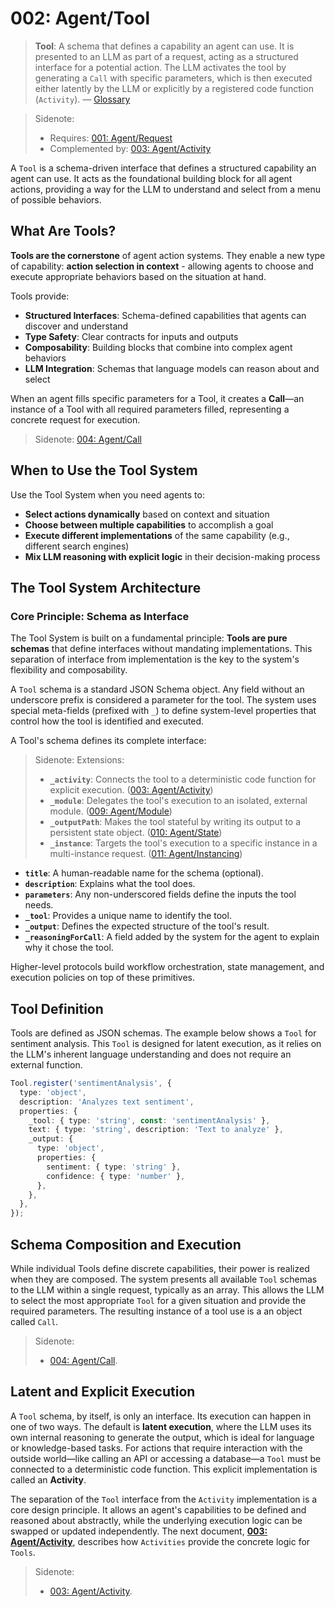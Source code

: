 # 002: Agent/Tool

> **Tool**: A schema that defines a capability an agent can use. It is presented to an LLM as part of a request, acting as a structured interface for a potential action. The LLM activates the tool by generating a `Call` with specific parameters, which is then executed either latently by the LLM or explicitly by a registered code function (`Activity`). — [Glossary](./000_glossary.md)

> Sidenote:
>
> - Requires: [001: Agent/Request](./001_agent_request.md)
> - Complemented by: [003: Agent/Activity](./003_agent_activity.md)

A `Tool` is a schema-driven interface that defines a structured capability an agent can use. It acts as the foundational building block for all agent actions, providing a way for the LLM to understand and select from a menu of possible behaviors.

## What Are Tools?

**Tools are the cornerstone** of agent action systems. They enable a new type of capability: **action selection in context** - allowing agents to choose and execute appropriate behaviors based on the situation at hand.

Tools provide:

- **Structured Interfaces**: Schema-defined capabilities that agents can discover and understand
- **Type Safety**: Clear contracts for inputs and outputs
- **Composability**: Building blocks that combine into complex agent behaviors
- **LLM Integration**: Schemas that language models can reason about and select

When an agent fills specific parameters for a Tool, it creates a **Call**—an instance of a Tool with all required parameters filled, representing a concrete request for execution.

> Sidenote: [004: Agent/Call](./004_agent_call.md)

## When to Use the Tool System

Use the Tool System when you need agents to:

- **Select actions dynamically** based on context and situation
- **Choose between multiple capabilities** to accomplish a goal
- **Execute different implementations** of the same capability (e.g., different search engines)
- **Mix LLM reasoning with explicit logic** in their decision-making process

## The Tool System Architecture

### Core Principle: Schema as Interface

The Tool System is built on a fundamental principle: **Tools are pure schemas** that define interfaces without mandating implementations. This separation of interface from implementation is the key to the system's flexibility and composability.

A `Tool` schema is a standard JSON Schema object. Any field without an underscore prefix is considered a parameter for the tool. The system uses special meta-fields (prefixed with `_`) to define system-level properties that control how the tool is identified and executed.

A Tool's schema defines its complete interface:

> Sidenote:
> Extensions:
>
> - **`_activity`**: Connects the tool to a deterministic code function for explicit execution. ([003: Agent/Activity](./003_agent_activity.md))
> - **`_module`**: Delegates the tool's execution to an isolated, external module. ([009: Agent/Module](./009_agent_module.md))
> - **`_outputPath`**: Makes the tool stateful by writing its output to a persistent state object. ([010: Agent/State](./010_agent_state.md))
> - **`_instance`**: Targets the tool's execution to a specific instance in a multi-instance request. ([011: Agent/Instancing](./011_agent_instancing.md))

- **`title`**: A human-readable name for the schema (optional).
- **`description`**: Explains what the tool does.
- **`parameters`**: Any non-underscored fields define the inputs the tool needs.
- **`_tool`**: Provides a unique name to identify the tool.
- **`_output`**: Defines the expected structure of the tool's result.
- **`_reasoningForCall`**: A field added by the system for the agent to explain why it chose the tool.

Higher-level protocols build workflow orchestration, state management, and execution policies on top of these primitives.

## Tool Definition

Tools are defined as JSON schemas. The example below shows a `Tool` for sentiment analysis. This `Tool` is designed for latent execution, as it relies on the LLM's inherent language understanding and does not require an external function.

```typescript
Tool.register('sentimentAnalysis', {
  type: 'object',
  description: 'Analyzes text sentiment',
  properties: {
    _tool: { type: 'string', const: 'sentimentAnalysis' },
    text: { type: 'string', description: 'Text to analyze' },
    _output: {
      type: 'object',
      properties: {
        sentiment: { type: 'string' },
        confidence: { type: 'number' },
      },
    },
  },
});
```

## Schema Composition and Execution

While individual Tools define discrete capabilities, their power is realized when they are composed. The system presents all available `Tool` schemas to the LLM within a single request, typically as an array. This allows the LLM to select the most appropriate `Tool` for a given situation and provide the required parameters. The resulting instance of a tool use is a an object called `Call`.

> Sidenote:
>
> - [004: Agent/Call](./004_agent_call.md).

## Latent and Explicit Execution

A `Tool` schema, by itself, is only an interface. Its execution can happen in one of two ways. The default is **latent execution**, where the LLM uses its own internal reasoning to generate the output, which is ideal for language or knowledge-based tasks. For actions that require interaction with the outside world—like calling an API or accessing a database—a `Tool` must be connected to a deterministic code function. This explicit implementation is called an **Activity**.

The separation of the `Tool` interface from the `Activity` implementation is a core design principle. It allows an agent's capabilities to be defined and reasoned about abstractly, while the underlying execution logic can be swapped or updated independently. The next document, **[003: Agent/Activity](./003_agent_activity.md)**, describes how `Activities` provide the concrete logic for `Tools`.

> Sidenote:
>
> - [003: Agent/Activity](./003_agent_activity.md).
